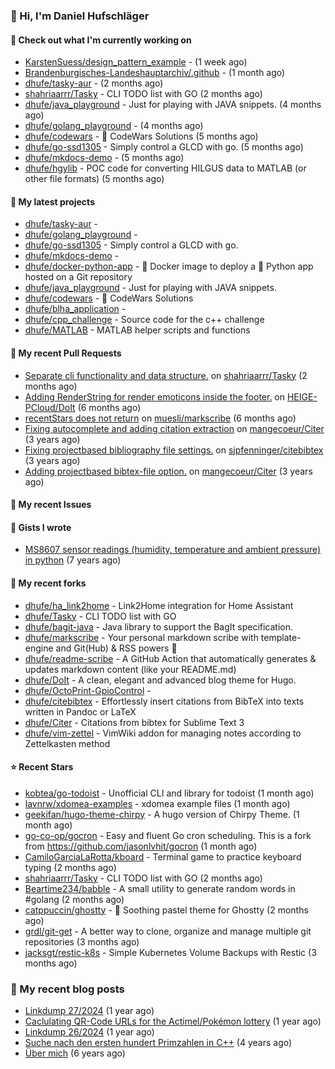 ### 👋 Hi, I'm Daniel Hufschläger


#### 👷 Check out what I'm currently working on


- [KarstenSuess/design_pattern_example](https://github.com/KarstenSuess/design_pattern_example) -  (1 week ago)
- [Brandenburgisches-Landeshauptarchiv/.github](https://github.com/Brandenburgisches-Landeshauptarchiv/.github) -  (1 month ago)
- [dhufe/tasky-aur](https://github.com/dhufe/tasky-aur) -  (2 months ago)
- [shahriaarrr/Tasky](https://github.com/shahriaarrr/Tasky) - CLI TODO list with GO (2 months ago)
- [dhufe/java_playground](https://github.com/dhufe/java_playground) - Just for playing with JAVA snippets. (4 months ago)
- [dhufe/golang_playground](https://github.com/dhufe/golang_playground) -  (4 months ago)
- [dhufe/codewars](https://github.com/dhufe/codewars) - 🍻 CodeWars Solutions (5 months ago)
- [dhufe/go-ssd1305](https://github.com/dhufe/go-ssd1305) - Simply control a GLCD with go. (5 months ago)
- [dhufe/mkdocs-demo](https://github.com/dhufe/mkdocs-demo) -  (5 months ago)
- [dhufe/hgylib](https://github.com/dhufe/hgylib) - POC code for converting HILGUS data to MATLAB (or other file formats) (5 months ago)

#### 🌱 My latest projects


- [dhufe/tasky-aur](https://github.com/dhufe/tasky-aur) - 
- [dhufe/golang_playground](https://github.com/dhufe/golang_playground) - 
- [dhufe/go-ssd1305](https://github.com/dhufe/go-ssd1305) - Simply control a GLCD with go.
- [dhufe/mkdocs-demo](https://github.com/dhufe/mkdocs-demo) - 
- [dhufe/docker-python-app](https://github.com/dhufe/docker-python-app) - 🐳 Docker image to deploy a 🐍 Python app hosted on a Git repository
- [dhufe/java_playground](https://github.com/dhufe/java_playground) - Just for playing with JAVA snippets.
- [dhufe/codewars](https://github.com/dhufe/codewars) - 🍻 CodeWars Solutions
- [dhufe/blha_application](https://github.com/dhufe/blha_application) - 
- [dhufe/cpp_challenge](https://github.com/dhufe/cpp_challenge) - Source code for the c++ challenge
- [dhufe/MATLAB](https://github.com/dhufe/MATLAB) - MATLAB helper scripts and functions

#### 🔨 My recent Pull Requests

- [Separate cli functionality and data structure.](https://github.com/shahriaarrr/Tasky/pull/22) on [shahriaarrr/Tasky](https://github.com/shahriaarrr/Tasky) (2 months ago)
- [Adding RenderString for render emoticons inside the footer.](https://github.com/HEIGE-PCloud/DoIt/pull/1446) on [HEIGE-PCloud/DoIt](https://github.com/HEIGE-PCloud/DoIt) (6 months ago)
- [recentStars does not return](https://github.com/muesli/markscribe/pull/99) on [muesli/markscribe](https://github.com/muesli/markscribe) (6 months ago)
- [Fixing autocomplete and adding citation extraction](https://github.com/mangecoeur/Citer/pull/43) on [mangecoeur/Citer](https://github.com/mangecoeur/Citer) (3 years ago)
- [Fixing projectbased bibliography file settings.](https://github.com/sjpfenninger/citebibtex/pull/20) on [sjpfenninger/citebibtex](https://github.com/sjpfenninger/citebibtex) (3 years ago)
- [Adding projectbased bibtex-file option.](https://github.com/mangecoeur/Citer/pull/42) on [mangecoeur/Citer](https://github.com/mangecoeur/Citer) (3 years ago)

#### 🔨 My recent Issues


#### 📓 Gists I wrote

- [MS8607 sensor readings (humidity, temperature and ambient pressure) in python](https://gist.github.com/e536efcbcf6dde544f20d1cade238dc3) (7 years ago)

#### 🍴 My recent forks

- [dhufe/ha_link2home](https://github.com/dhufe/ha_link2home) - Link2Home integration for Home Assistant
- [dhufe/Tasky](https://github.com/dhufe/Tasky) - CLI TODO list with GO
- [dhufe/bagit-java](https://github.com/dhufe/bagit-java) - Java library to support the BagIt specification.
- [dhufe/markscribe](https://github.com/dhufe/markscribe) - Your personal markdown scribe with template-engine and Git(Hub) & RSS powers 📜
- [dhufe/readme-scribe](https://github.com/dhufe/readme-scribe) - A GitHub Action that automatically generates & updates markdown content (like your README.md)
- [dhufe/DoIt](https://github.com/dhufe/DoIt) - A clean, elegant and advanced blog theme for Hugo.
- [dhufe/OctoPrint-GpioControl](https://github.com/dhufe/OctoPrint-GpioControl) - 
- [dhufe/citebibtex](https://github.com/dhufe/citebibtex) - Effortlessly insert citations from BibTeX into texts written in Pandoc or LaTeX
- [dhufe/Citer](https://github.com/dhufe/Citer) -  Citations from bibtex for Sublime Text 3
- [dhufe/vim-zettel](https://github.com/dhufe/vim-zettel) - VimWiki addon for managing notes according to Zettelkasten method

#### ⭐ Recent Stars

- [kobtea/go-todoist](https://github.com/kobtea/go-todoist) - Unofficial CLI and library for todoist (1 month ago)
- [lavnrw/xdomea-examples](https://github.com/lavnrw/xdomea-examples) - xdomea example files (1 month ago)
- [geekifan/hugo-theme-chirpy](https://github.com/geekifan/hugo-theme-chirpy) - A hugo version of Chirpy Theme. (1 month ago)
- [go-co-op/gocron](https://github.com/go-co-op/gocron) - Easy and fluent Go cron scheduling. This is a fork from https://github.com/jasonlvhit/gocron (1 month ago)
- [CamiloGarciaLaRotta/kboard](https://github.com/CamiloGarciaLaRotta/kboard) - Terminal game to practice keyboard typing (2 months ago)
- [shahriaarrr/Tasky](https://github.com/shahriaarrr/Tasky) - CLI TODO list with GO (2 months ago)
- [Beartime234/babble](https://github.com/Beartime234/babble) - A small utility to generate random words in #golang (2 months ago)
- [catppuccin/ghostty](https://github.com/catppuccin/ghostty) - 👻 Soothing pastel theme for Ghostty (2 months ago)
- [grdl/git-get](https://github.com/grdl/git-get) - A better way to clone, organize and manage multiple git repositories (3 months ago)
- [jacksgt/restic-k8s](https://github.com/jacksgt/restic-k8s) - Simple Kubernetes Volume Backups with Restic (3 months ago)

### 📝 My recent blog posts


- [Linkdump 27/2024](https://hufschlaeger.net/blog/2024/07/07/linkdump-27/2024/) (1 year ago)
- [Caclulating QR-Code URLs for the Actimel/Pokémon lottery](https://hufschlaeger.net/blog/2024/06/14/caclulating-qr-code-urls-for-the-actimel/pok%C3%A9mon-lottery/) (1 year ago)
- [Linkdump 26/2024](https://hufschlaeger.net/blog/2024/05/10/linkdump-26/2024/) (1 year ago)
- [Suche nach den ersten hundert Primzahlen in C++](https://hufschlaeger.net/blog/2020/10/09/suche-nach-den-ersten-hundert-primzahlen-in-c-/) (4 years ago)
- [Über mich](https://hufschlaeger.net/about/) (6 years ago)
